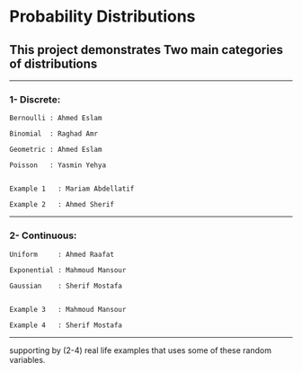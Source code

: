 # Probability Distributions
## This project demonstrates Two main categories of distributions

------------------------------------------------------------------------------------
### 1- Discrete: 
	
	Bernoulli : Ahmed Eslam

	Binomial  : Raghad Amr

	Geometric : Ahmed Eslam

	Poisson   : Yasmin Yehya


	Example 1   : Mariam Abdellatif

	Example 2   : Ahmed Sherif

------------------------------------------------------------------------------------
### 2- Continuous:
	
	Uniform     : Ahmed Raafat

	Exponential : Mahmoud Mansour

	Gaussian    : Sherif Mostafa


	Example 3   : Mahmoud Mansour

	Example 4   : Sherif Mostafa
------------------------------------------------------------------------------------

supporting by (2-4) real life examples that uses some of these random variables.
